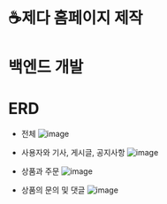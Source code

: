 ﻿# ☕제다 홈페이지 제작
# 백엔드 개발

# ERD
- 전체
![image](https://github.com/user-attachments/assets/156fbfd2-1019-4291-ab9f-d922a3fe4277)

- 사용자와 기사, 게시글, 공지사항
![image](https://github.com/user-attachments/assets/408b7d98-6d50-491e-ab91-6c89aca381bf)

- 상품과 주문
![image](https://github.com/user-attachments/assets/cdf6f491-d617-4805-a792-4d27f2c87b61)

- 상품의 문의 및 댓글
![image](https://github.com/user-attachments/assets/7cc54d6b-ab36-4e8f-987c-a7aae078ccad)
